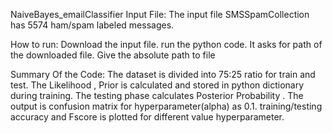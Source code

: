 
NaiveBayes_emailClassifier
Input File:
The input file SMSSpamCollection has 5574 ham/spam labeled messages.

How to run:
Download the input file.
run the python code. It asks for path of the downloaded file. Give the absolute path to file

Summary Of the Code:
The dataset is divided into 75:25 ratio for train and test.
The Likelihood , Prior is calculated and stored in python dictionary during training.
The testing phase calculates Posterior Probability .
The output is confusion matrix for hyperparameter(alpha) as 0.1. 
training/testing accuracy and Fscore is plotted for different value hyperparameter.
